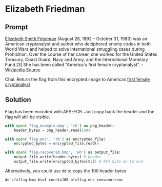 # Elizabeth Friedman

## Prompt

[Elizebeth Smith Friedman](https://en.wikipedia.org/wiki/Elizebeth_Smith_Friedman) (August 26, 1892 – October 31, 1980) was an American cryptanalyst and author who deciphered enemy codes in both World Wars and helped to solve international smuggling cases during Prohibition. Over the course of her career, she worked for the United States Treasury, Coast Guard, Navy and Army, and the International Monetary Fund.[3] She has been called "America's first female cryptanalyst". - [Wikipedia Source](https://en.wikipedia.org/wiki/Elizebeth_Smith_Friedman)

Chal: Return the flag from this encrypted image to Americas [first female cryptanalyst](https://www.youtube.com/watch?v=VzzAnvsIOnc)

## Solution

Flag has been encoded with AES-ECB. Just copy back the header and the flag will still be visible.

```python
with open('flag_example.bmp', 'rb') as png_header:
    header_bytes = png_header.read(100)

with open('flag.enc', 'rb') as encrypted_file:
    encrypted_bytes = encrypted_file.read()

with open('flag-recovered.bmp', 'wb') as output_file:
    output_file.write(header_bytes) # header
    output_file.write(encrypted_bytes[8:]) # 9th byte on to end
```

Alternatively, you could use ``dd`` to copy the 100 header bytes

```
dd if=flag.bmp bs=1 count=100 of=flag.enc conv=notrunc
```
